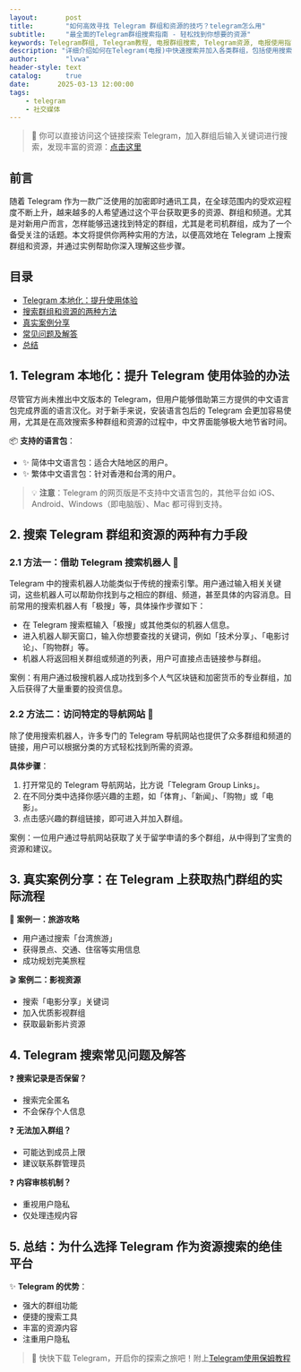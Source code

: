 ```yaml
---
layout:       post
title:        "如何高效寻找 Telegram 群组和资源的技巧？telegram怎么用"
subtitle:     "最全面的Telegram群组搜索指南 - 轻松找到你想要的资源"
keywords: Telegram群组, Telegram教程, 电报群组搜索, Telegram资源, 电报使用指南, 搜索机器人, 群组导航
description: "详细介绍如何在Telegram(电报)中快速搜索并加入各类群组，包括使用搜索机器人和导航网站两种方法，以及常见问题解答。无论你是新手还是老用户，都能找到适合自己的群组和资源。"
author:       "lvwa"
header-style: text
catalog:      true
date:       2025-03-13 12:00:00
tags:
    - telegram
    - 社交媒体
---
```


> 📱 你可以直接访问这个链接探索 Telegram，加入群组后输入关键词进行搜索，发现丰富的资源：[点击这里](https://t.me/lvwapro)

## 前言
随着 Telegram 作为一款广泛使用的加密即时通讯工具，在全球范围内的受欢迎程度不断上升，越来越多的人希望通过这个平台获取更多的资源、群组和频道。尤其是对新用户而言，怎样能够迅速找到特定的群组，尤其是老司机群组，成为了一个备受关注的话题。本文将提供你两种实用的方法，以便高效地在 Telegram 上搜索群组和资源，并通过实例帮助你深入理解这些步骤。

## 目录
- [Telegram 本地化：提升使用体验](#1-telegram-本地化提升-telegram-使用体验的办法)
- [搜索群组和资源的两种方法](#2-搜索-telegram-群组和资源的两种有力手段)
- [真实案例分享](#3-真实案例分享在-telegram-上获取热门群组的实际流程)
- [常见问题及解答](#4-telegram-搜索常见问题及解答)
- [总结](#5-总结为什么选择-telegram-作为资源搜索的绝佳平台)

## 1. Telegram 本地化：提升 Telegram 使用体验的办法

尽管官方尚未推出中文版本的 Telegram，但用户能够借助第三方提供的中文语言包完成界面的语言汉化。对于新手来说，安装语言包后的 Telegram 会更加容易使用，尤其是在高效搜索多种群组和资源的过程中，中文界面能够极大地节省时间。

📦 **支持的语言包**：
- ✨ 简体中文语言包：适合大陆地区的用户。
- ✨ 繁体中文语言包：针对香港和台湾的用户。

> 💡 **注意**：Telegram 的网页版是不支持中文语言包的，其他平台如 iOS、Android、Windows（即电脑版）、Mac 都可得到支持。

## 2. 搜索 Telegram 群组和资源的两种有力手段

### 2.1 方法一：借助 Telegram 搜索机器人 🤖

Telegram 中的搜索机器人功能类似于传统的搜索引擎。用户通过输入相关关键词，这些机器人可以帮助你找到与之相应的群组、频道，甚至具体的内容消息。目前常用的搜索机器人有「极搜」等，具体操作步骤如下：

- 在 Telegram 搜索框输入「极搜」或其他类似的机器人信息。
- 进入机器人聊天窗口，输入你想要查找的关键词，例如「技术分享」、「电影讨论」、「购物群」等。
- 机器人将返回相关群组或频道的列表，用户可直接点击链接参与群组。

案例：有用户通过极搜机器人成功找到多个人气区块链和加密货币的专业群组，加入后获得了大量重要的投资信息。

### 2.2 方法二：访问特定的导航网站 🧭

除了使用搜索机器人，许多专门的 Telegram 导航网站也提供了众多群组和频道的链接，用户可以根据分类的方式轻松找到所需的资源。

**具体步骤**：
1. 打开常见的 Telegram 导航网站，比方说「Telegram Group Links」。
2. 在不同分类中选择你感兴趣的主题，如「体育」、「新闻」、「购物」或「电影」。
3. 点击感兴趣的群组链接，即可进入并加入群组。

案例：一位用户通过导航网站获取了关于留学申请的多个群组，从中得到了宝贵的资源和建议。

## 3. 真实案例分享：在 Telegram 上获取热门群组的实际流程

📱 **案例一：旅游攻略**
- 用户通过搜索「台湾旅游」
- 获得景点、交通、住宿等实用信息
- 成功规划完美旅程

🎬 **案例二：影视资源**
- 搜索「电影分享」关键词
- 加入优质影视群组
- 获取最新影片资源

## 4. Telegram 搜索常见问题及解答

❓ **搜索记录是否保留？**
- 搜索完全匿名
- 不会保存个人信息

❓ **无法加入群组？**
- 可能达到成员上限
- 建议联系群管理员

❓ **内容审核机制？**
- 重视用户隐私
- 仅处理违规内容

## 5. 总结：为什么选择 Telegram 作为资源搜索的绝佳平台

✨ **Telegram 的优势**：
- 强大的群组功能
- 便捷的搜索工具
- 丰富的资源内容
- 注重用户隐私

> 🚀 快快下载 Telegram，开启你的探索之旅吧！附上[Telegram使用保姆教程](https://lvwapro.github.io/2025/03/06/telegram-how-to-use/)